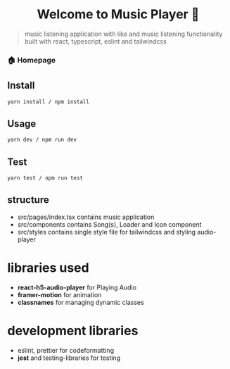 <h1 align="center">Welcome to Music Player 👋</h1>

> music listening application with like and music listening functionality built with react, typescript, eslint and tailwindcss

### 🏠 Homepage

## Install

```sh
yarn install / npm install
```

## Usage

```sh
yarn dev / npm run dev
```

## Test

```sh
yarn test / npm run test
```

## structure

-   src/pages/index.tsx contains music application
-   src/components contains Song(s), Loader and Icon component
-   src/styles contains single style file for tailwindcss and styling audio-player

# libraries used

-   **react-h5-audio-player** for Playing Audio
-   **framer-motion** for animation
-   **classnames** for managing dynamic classes

# development libraries

-   eslint, prettier for codeformatting
-   **jest** and testing-libraries for testing
